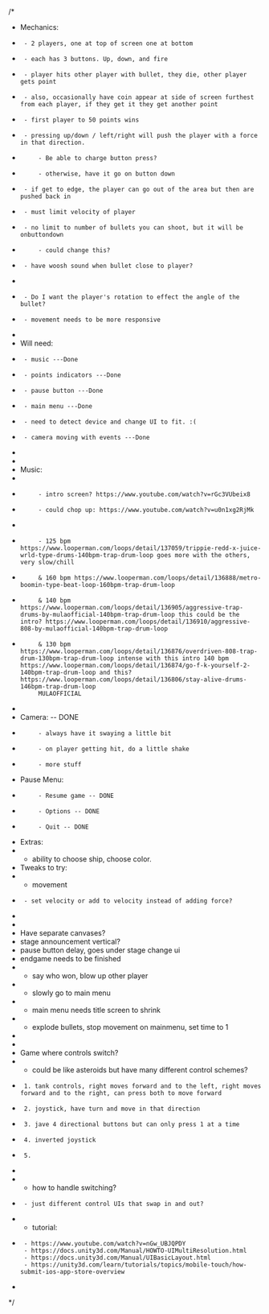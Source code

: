 ﻿/*
 * Mechanics:
 *      - 2 players, one at top of screen one at bottom
 *      - each has 3 buttons. Up, down, and fire
 *      - player hits other player with bullet, they die, other player gets point
 *      - also, occasionally have coin appear at side of screen furthest from each player, if they get it they get another point
 *      - first player to 50 points wins
 *      - pressing up/down / left/right will push the player with a force in that direction.
 *          - Be able to charge button press?
 *          - otherwise, have it go on button down
 *      - if get to edge, the player can go out of the area but then are pushed back in
 *      - must limit velocity of player
 *      - no limit to number of bullets you can shoot, but it will be onbuttondown
 *          - could change this?
 *      - have woosh sound when bullet close to player?
 *      
 *      - Do I want the player's rotation to effect the angle of the bullet?
 *      - movement needs to be more responsive
 *      
 * Will need:
 *      - music ---Done
 *      - points indicators ---Done
 *      - pause button ---Done
 *      - main menu ---Done
 *      - need to detect device and change UI to fit. :(
 *      - camera moving with events ---Done
 *      
 *      
 *  Music:
 *  
 *          - intro screen? https://www.youtube.com/watch?v=rGc3VUbeix8
 *          - could chop up: https://www.youtube.com/watch?v=u0n1xg2RjMk
 *          
 *          - 125 bpm https://www.looperman.com/loops/detail/137059/trippie-redd-x-juice-wrld-type-drums-140bpm-trap-drum-loop goes more with the others, very slow/chill
 *          & 160 bpm https://www.looperman.com/loops/detail/136888/metro-boomin-type-beat-loop-160bpm-trap-drum-loop
 *          & 140 bpm https://www.looperman.com/loops/detail/136905/aggressive-trap-drums-by-mulaofficial-140bpm-trap-drum-loop this could be the intro? https://www.looperman.com/loops/detail/136910/aggressive-808-by-mulaofficial-140bpm-trap-drum-loop
 *          & 130 bpm https://www.looperman.com/loops/detail/136876/overdriven-808-trap-drum-130bpm-trap-drum-loop intense with this intro 140 bpm https://www.looperman.com/loops/detail/136874/go-f-k-yourself-2-140bpm-trap-drum-loop and this? https://www.looperman.com/loops/detail/136806/stay-alive-drums-146bpm-trap-drum-loop
            MULAOFFICIAL
 *
 * Camera: -- DONE
 *          - always have it swaying a little bit
 *          - on player getting hit, do a little shake
 *          - more stuff
 * Pause Menu:
 *          - Resume game -- DONE
 *          - Options -- DONE
 *          - Quit -- DONE
 * Extras:
 *  - ability to choose ship, choose color.
 * Tweaks to try:
 *  - movement
 *      - set velocity or add to velocity instead of adding force?
 *      
 *      
 * Have separate canvases? 
 * stage announcement vertical?
 * pause button delay, goes under stage change ui
 * endgame needs to be finished
 *  - say who won, blow up other player
 *  - slowly go to main menu
 *  - main menu needs title screen to shrink
 *  - explode bullets, stop movement on mainmenu, set time to 1
 *  
 *  
 *  Game where controls switch?
 *  -   could be like asteroids but have many different control schemes?
 *      1. tank controls, right moves forward and to the left, right moves forward and to the right, can press both to move forward
 *      2. joystick, have turn and move in that direction
 *      3. jave 4 directional buttons but can only press 1 at a time
 *      4. inverted joystick
 *      5. 
 *      
 *  - how to handle switching?
 *      - just different control UIs that swap in and out?
 *  - tutorial:
 *      - https://www.youtube.com/watch?v=nGw_UBJQPDY
        - https://docs.unity3d.com/Manual/HOWTO-UIMultiResolution.html
        - https://docs.unity3d.com/Manual/UIBasicLayout.html
        - https://unity3d.com/learn/tutorials/topics/mobile-touch/how-submit-ios-app-store-overview
 *      
 */